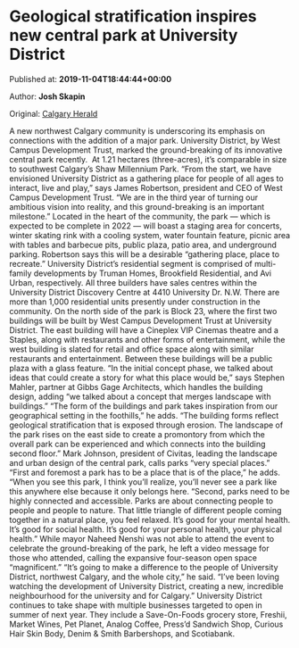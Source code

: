 
# Geological stratification inspires new central park at University District

Published at: **2019-11-04T18:44:44+00:00**

Author: **Josh Skapin**

Original: [Calgary Herald](https://calgaryherald.com/life/homes/condos/geological-stratification-inspires-new-central-park-at-university-district)

A new northwest Calgary community is underscoring its emphasis on connections with the addition of a major park.
University District, by West Campus Development Trust, marked the ground-breaking of its innovative central park recently.  At 1.21 hectares (three-acres), it’s comparable in size to southwest Calgary’s Shaw Millennium Park.
“From the start, we have envisioned University District as a gathering place for people of all ages to interact, live and play,” says James Robertson, president and CEO of West Campus Development Trust. “We are in the third year of turning our ambitious vision into reality, and this ground-breaking is an important milestone.”
Located in the heart of the community, the park — which is expected to be complete in 2022 — will boast a staging area for concerts, winter skating rink with a cooling system, water fountain feature, picnic area with tables and barbecue pits, public plaza, patio area, and underground parking.
Robertson says this will be a desirable “gathering place, place to recreate.”
University District’s residential segment is comprised of multi-family developments by Truman Homes, Brookfield Residential, and Avi Urban, respectively. All three builders have sales centres within the University District Discovery Centre at 4410 University Dr. N.W.
There are more than 1,000 residential units presently under construction in the community.
On the north side of the park is Block 23, where the first two buildings will be built by West Campus Development Trust at University District. The east building will have a Cineplex VIP Cinemas theatre and a Staples, along with restaurants and other forms of entertainment, while the west building is slated for retail and office space along with similar restaurants and entertainment.
Between these buildings will be a public plaza with a glass feature.
“In the initial concept phase, we talked about ideas that could create a story for what this place would be,” says Stephen Mahler, partner at Gibbs Gage Architects, which handles the building design, adding “we talked about a concept that merges landscape with buildings.”
“The form of the buildings and park takes inspiration from our geographical setting in the foothills,” he adds. “The building forms reflect geological stratification that is exposed through erosion. The landscape of the park rises on the east side to create a promontory from which the overall park can be experienced and which connects into the building second floor.”
Mark Johnson, president of Civitas, leading the landscape and urban design of the central park, calls parks “very special places.”
“First and foremost a park has to be a place that is of the place,” he adds. “When you see this park, I think you’ll realize, you’ll never see a park like this anywhere else because it only belongs here.
“Second, parks need to be highly connected and accessible. Parks are about connecting people to people and people to nature. That little triangle of different people coming together in a natural place, you feel relaxed. It’s good for your mental health. It’s good for social health. It’s good for your personal health, your physical health.”
While mayor Naheed Nenshi was not able to attend the event to celebrate the ground-breaking of the park, he left a video message for those who attended, calling the expansive four-season open space “magnificent.”
“It’s going to make a difference to the people of University District, northwest Calgary, and the whole city,” he said. “I’ve been loving watching the development of University District, creating a new, incredible neighbourhood for the university and for Calgary.”
University District continues to take shape with multiple businesses targeted to open in summer of next year. They include a Save-On-Foods grocery store, Freshii, Market Wines, Pet Planet, Analog Coffee, Press’d Sandwich Shop, Curious Hair Skin Body, Denim & Smith Barbershops, and Scotiabank.
